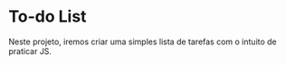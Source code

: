 # To-do List

Neste projeto, iremos criar uma simples lista de tarefas com o intuito de praticar JS.